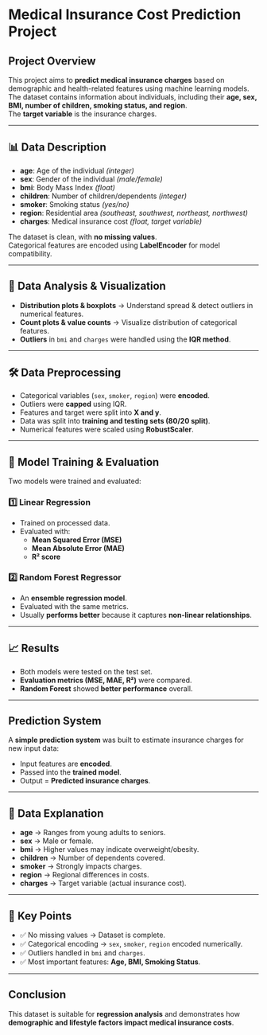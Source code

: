 # Medical Insurance Cost Prediction Project

##  Project Overview
This project aims to **predict medical insurance charges** based on demographic and health-related features using machine learning models.  
The dataset contains information about individuals, including their **age, sex, BMI, number of children, smoking status, and region**.  
The **target variable** is the insurance charges.

---

## 📊 Data Description
- **age**: Age of the individual *(integer)*
- **sex**: Gender of the individual *(male/female)*
- **bmi**: Body Mass Index *(float)*
- **children**: Number of children/dependents *(integer)*
- **smoker**: Smoking status *(yes/no)*
- **region**: Residential area *(southeast, southwest, northeast, northwest)*
- **charges**: Medical insurance cost *(float, target variable)*

 The dataset is clean, with **no missing values**.  
 Categorical features are encoded using **LabelEncoder** for model compatibility.  

---

## 🔎 Data Analysis & Visualization
- **Distribution plots & boxplots** → Understand spread & detect outliers in numerical features.
- **Count plots & value counts** → Visualize distribution of categorical features.
- **Outliers** in `bmi` and `charges` were handled using the **IQR method**.

---

## 🛠️ Data Preprocessing
- Categorical variables (`sex`, `smoker`, `region`) were **encoded**.  
- Outliers were **capped** using IQR.  
- Features and target were split into **X and y**.  
- Data was split into **training and testing sets (80/20 split)**.  
- Numerical features were scaled using **RobustScaler**.  

---

## 🤖 Model Training & Evaluation
Two models were trained and evaluated:

### 1️⃣ Linear Regression
- Trained on processed data.  
- Evaluated with:
  - **Mean Squared Error (MSE)**
  - **Mean Absolute Error (MAE)**
  - **R² score**

### 2️⃣ Random Forest Regressor
- An **ensemble regression model**.  
- Evaluated with the same metrics.  
- Usually **performs better** because it captures **non-linear relationships**.  

---

## 📈 Results
- Both models were tested on the test set.  
- **Evaluation metrics (MSE, MAE, R²)** were compared.  
- **Random Forest** showed **better performance** overall.  

---

##  Prediction System
A **simple prediction system** was built to estimate insurance charges for new input data:  
- Input features are **encoded**.  
- Passed into the **trained model**.  
- Output = **Predicted insurance charges**.  

---

## 📂 Data Explanation
- **age** → Ranges from young adults to seniors.  
- **sex** → Male or female.  
- **bmi** → Higher values may indicate overweight/obesity.  
- **children** → Number of dependents covered.  
- **smoker** → Strongly impacts charges.  
- **region** → Regional differences in costs.  
- **charges** → Target variable (actual insurance cost).  

---

## 🔑 Key Points
- ✅ No missing values → Dataset is complete.  
- ✅ Categorical encoding → `sex`, `smoker`, `region` encoded numerically.  
- ✅ Outliers handled in `bmi` and `charges`.  
- ✅ Most important features: **Age, BMI, Smoking Status**.  

---

##  Conclusion
This dataset is suitable for **regression analysis** and demonstrates how **demographic and lifestyle factors impact medical insurance costs**.
